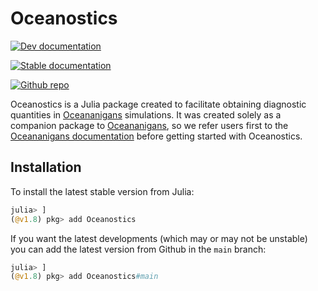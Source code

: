 # Oceanostics

[![Dev documentation](https://img.shields.io/badge/documentation-in%20development-orange?style=flat)](https://tomchor.github.io/Oceanostics.jl/dev/)

[![Stable documentation](https://img.shields.io/badge/documentation-stable%20release-blue?style=flat)](https://tomchor.github.io/Oceanostics.jl/stable/)

[![Github repo](https://img.shields.io/badge/-Github-white?logo=github&logoColor=black)](https://github.com/tomchor/Oceanostics.jl)


Oceanostics is a Julia package created to facilitate obtaining diagnostic quantities in
[Oceananigans](https://github.com/CliMA/Oceananigans.jl) simulations. It was created solely as a
companion package to [Oceananigans](https://github.com/CliMA/Oceananigans.jl), so we refer users
first to the [Oceananigans documentation](https://clima.github.io/OceananigansDocumentation/stable/)
before getting started with Oceanostics.


## Installation

To install the latest stable version from Julia:
```julia
julia> ]
(@v1.8) pkg> add Oceanostics
```

If you want the latest developments (which may or may not be unstable) you can add the latest
version from Github in the `main` branch:

```julia
julia> ]
(@v1.8) pkg> add Oceanostics#main
```
